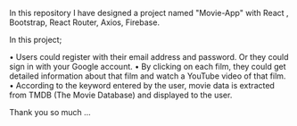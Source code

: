 
In this repository I have designed a project named "Movie-App" 
with React , Bootstrap, React Router, Axios, Firebase.

In this project;

• Users could register with their email address and password. Or they could sign in with your Google account.
• By clicking on each film, they could get detailed information about that film and watch a YouTube video of that film.
• According to the keyword entered by the user, movie data is extracted from TMDB (The Movie Database) and displayed to the user.


Thank you so much ...
